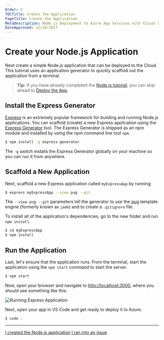 ```yaml
---
Order: 2
TOCTitle: Create the Application
PageTitle: Create the Application
MetaDescription: Node.js Deployment to Azure App Services with Visual Studio Code
DateApproved: 12/18/2017
---
```


# Create your Node.js Application

Next create a simple Node.js application that can be deployed to the Cloud. This
tutorial uses an application generator to quickly scaffold out the application
from a terminal.

> **Tip:** If you have already completed the [Node.js tutorial](/docs/nodejs/nodejs-tutorial.md), you can skip ahead to [Deploy the App](/tutorials/nodejs-deployment-vscode/deploy-app.md).

## Install the Express Generator

[Express](https://www.expressjs.com) is an extremely popular framework for
building and running Node.js applications. You can scaffold (create) a new
Express application using the
[Express Generator](https://expressjs.com/en/starter/generator.html) tool. The
Express Generator is shipped as an npm module and installed by using the npm
command line tool `npm`.

```bash
$ npm install -g express-generator
```

The `-g` switch installs the Express Generator globally on your machine so you
can run it from anywhere.

## Scaffold a New Application

Next, scaffold a new Express application called `myExpressApp` by running:

```bash
$ express myExpressApp --view pug --git
```

The `--view pug --git` parameters tell the generator to use the
[pug](https://pugjs.org/api/getting-started.html) template engine (formerly
known as `jade`) and to create a `.gitignore` file.

To install all of the application's dependencies, go to the new folder and run
`npm install`.

```bash
$ cd myExpressApp
$ npm install
```

## Run the Application

Last, let's ensure that the application runs. From the terminal, start the
application using the `npm start` command to start the server.


```bash
$ npm start
```

Now, open your browser and navigate to
[http://localhost:3000](http://localhost:3000), where you should see something
like this:

![Running Express Application](images/nodejs-deployment/express.png)

Next, open your app in VS Code and get ready to deploy it to Azure.

```bash
$ code .
```

----

<a class="tutorial-next-btn" href="/tutorials/nodejs-deployment-azureappservice/create-website">I created the Node.js application</a> <a class="tutorial-feedback-btn" onclick="reportIssue('node-deployment-azureappservice', 'create-app')" href="javascript:void(0)">I ran into an issue</a>
